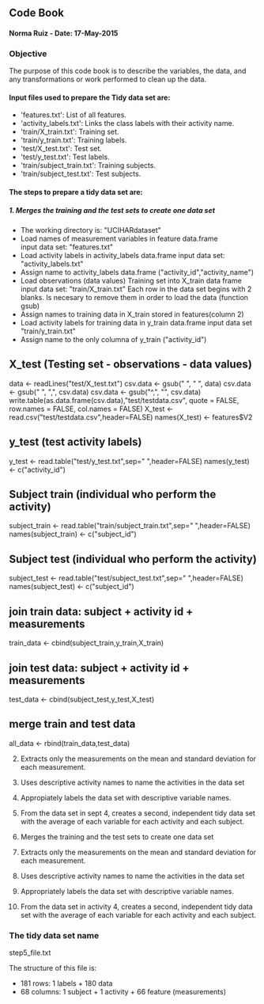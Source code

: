 ## Code Book
#### Norma Ruiz - Date: 17-May-2015
### Objective

The purpose of this code book is to describe the variables, the data, and any transformations or work performed to clean up the data.

#### Input files used to prepare the Tidy data set are:

* 'features.txt': List of all features.
* 'activity_labels.txt': Links the class labels with their activity name.
* 'train/X_train.txt': Training set.
* 'train/y_train.txt': Training labels.
* 'test/X_test.txt': Test set.
* 'test/y_test.txt': Test labels.
* 'train/subject_train.txt': Training subjects. 
* 'train/subject_test.txt': Test subjects.

#### The steps to prepare a tidy data set are:

##### 1. Merges the training and the test sets to create one data set

* The working directory is: "UCIHARdataset"
* Load names of measurement variables in feature data.frame  
   input data set: "features.txt"
* Load activity labels in activity_labels data.frame
   input data set: "activity_labels.txt"
* Assign name to activity_labels data.frame ("activity_id","activity_name")
* Load observations (data values) Training set into X_train data frame
   input data set: "train/X_train.txt"
   Each row in the data set begins with 2 blanks. Is necesary to remove them
   in order to load the data (function gsub)
* Assign names to training data in X_train stored in features(column 2)
* Load activity labels for training data in y_train data.frame
   input data set "train/y_train.txt"
* Assign name to the only columna of y_train ("activity_id")

## X_test (Testing set - observations - data values)  
   data <- readLines("test/X_test.txt")
   csv.data <- gsub("  ", " ", data)
   csv.data <- gsub(" ", ",", csv.data)
   csv.data <- gsub("^,", "", csv.data)
   write.table(as.data.frame(csv.data),"test/testdata.csv", 
               quote = FALSE, row.names = FALSE, col.names = FALSE)
   X_test <- read.csv("test/testdata.csv",header=FALSE)
   names(X_test) <- features$V2
## y_test (test activity labels)  
   y_test <- read.table("test/y_test.txt",sep=" ",header=FALSE)
   names(y_test) <- c("activity_id")
## Subject train (individual who perform the activity)
   subject_train <- read.table("train/subject_train.txt",sep=" ",header=FALSE)
   names(subject_train) <- c("subject_id")
## Subject test (individual who perform the activity)
   subject_test <- read.table("test/subject_test.txt",sep=" ",header=FALSE)
   names(subject_test) <- c("subject_id")
## join train data: subject + activity id + measurements  
   train_data <- cbind(subject_train,y_train,X_train) 
## join test data: subject + activity id + measurements  
   test_data <- cbind(subject_test,y_test,X_test)
## merge train and test data
   all_data <- rbind(train_data,test_data)

2. Extracts only the measurements on the mean and standard deviation 
    for each measurement.
3. Uses descriptive activity names to name the activities in the data set
4. Appropiately labels the data set with descriptive variable names.
5. From the data set in sept 4, creates a second, independent tidy data set 
    with the average of each variable for each activity and each subject.


1. Merges the training and the test sets to create one data set




2. Extracts only the measurements on the mean and standard deviation for each measurement. 

3. Uses descriptive activity names to name the activities in the data set

4. Appropriately labels the data set with descriptive variable names. 

5. From the data set in activity 4, creates a second, independent tidy data set with the average of each variable for each activity and each subject.


### The tidy data set name

step5_file.txt

The structure of this file is:

* 181 rows: 1 labels + 180 data
* 68 columns: 1 subject + 1 activity + 66 feature (measurements)
